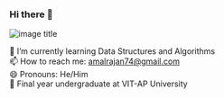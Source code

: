 ### Hi there 👋

![image title](https://rushter.com/counter.svg)

🌱 I’m currently learning Data Structures and Algorithms\
📫 How to reach me: amalrajan74@gmail.com\
😄 Pronouns: He/Him \
🏫 Final year undergraduate at VIT-AP University

<!--
**amalrajan/amalrajan** is a ✨ _special_ ✨ repository because its `README.md` (this file) appears on your GitHub profile.

Here are some ideas to get you started:

- 🔭 I’m currently working on ...
- 🌱 I’m currently learning ...
- 👯 I’m looking to collaborate on ...
- 🤔 I’m looking for help with ...
- 💬 Ask me about ...
- 📫 How to reach me: ...
- 😄 Pronouns: ...
- ⚡ Fun fact: ...
-->
